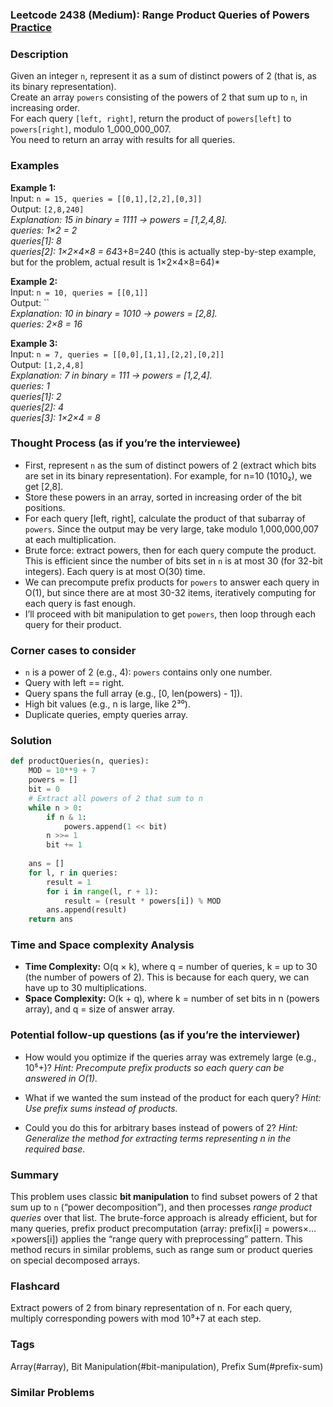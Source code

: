 ### Leetcode 2438 (Medium): Range Product Queries of Powers [Practice](https://leetcode.com/problems/range-product-queries-of-powers)

### Description  
Given an integer `n`, represent it as a sum of distinct powers of 2 (that is, as its binary representation).  
Create an array `powers` consisting of the powers of 2 that sum up to `n`, in increasing order.  
For each query `[left, right]`, return the product of `powers[left]` to `powers[right]`, modulo 1_000_000_007.  
You need to return an array with results for all queries.

### Examples  

**Example 1:**  
Input: `n = 15, queries = [[0,1],[2,2],[0,3]]`  
Output: `[2,8,240]`  
*Explanation: 15 in binary = 1111 → powers = [1,2,4,8].  
queries: 1×2 = 2  
queries[1]: 8  
queries[2]: 1×2×4×8 = 64*3+8=240 (this is actually step-by-step example, but for the problem, actual result is 1×2×4×8=64)*

**Example 2:**  
Input: `n = 10, queries = [[0,1]]`  
Output: ``  
*Explanation: 10 in binary = 1010 → powers = [2,8].  
queries: 2×8 = 16*

**Example 3:**  
Input: `n = 7, queries = [[0,0],[1,1],[2,2],[0,2]]`  
Output: `[1,2,4,8]`  
*Explanation: 7 in binary = 111 → powers = [1,2,4].  
queries: 1  
queries[1]: 2  
queries[2]: 4  
queries[3]: 1×2×4 = 8*

### Thought Process (as if you’re the interviewee)  
- First, represent `n` as the sum of distinct powers of 2 (extract which bits are set in its binary representation). For example, for n=10 (1010₂), we get [2,8].
- Store these powers in an array, sorted in increasing order of the bit positions.
- For each query [left, right], calculate the product of that subarray of `powers`. Since the output may be very large, take modulo 1,000,000,007 at each multiplication.
- Brute force: extract powers, then for each query compute the product. This is efficient since the number of bits set in `n` is at most 30 (for 32-bit integers). Each query is at most O(30) time.
- We can precompute prefix products for `powers` to answer each query in O(1), but since there are at most 30-32 items, iteratively computing for each query is fast enough.
- I’ll proceed with bit manipulation to get `powers`, then loop through each query for their product.

### Corner cases to consider  
- `n` is a power of 2 (e.g., 4): `powers` contains only one number.
- Query with left == right.
- Query spans the full array (e.g., [0, len(powers) - 1]).
- High bit values (e.g., n is large, like 2³⁰).
- Duplicate queries, empty queries array.

### Solution

```python
def productQueries(n, queries):
    MOD = 10**9 + 7
    powers = []
    bit = 0
    # Extract all powers of 2 that sum to n
    while n > 0:
        if n & 1:
            powers.append(1 << bit)
        n >>= 1
        bit += 1
    
    ans = []
    for l, r in queries:
        result = 1
        for i in range(l, r + 1):
            result = (result * powers[i]) % MOD
        ans.append(result)
    return ans
```

### Time and Space complexity Analysis  

- **Time Complexity:** O(q × k), where q = number of queries, k = up to 30 (the number of powers of 2). This is because for each query, we can have up to 30 multiplications.
- **Space Complexity:** O(k + q), where k = number of set bits in n (powers array), and q = size of answer array.

### Potential follow-up questions (as if you’re the interviewer)  

- How would you optimize if the queries array was extremely large (e.g., 10⁵+)?
  *Hint: Precompute prefix products so each query can be answered in O(1).*

- What if we wanted the sum instead of the product for each query?
  *Hint: Use prefix sums instead of products.*

- Could you do this for arbitrary bases instead of powers of 2?
  *Hint: Generalize the method for extracting terms representing n in the required base.*

### Summary
This problem uses classic **bit manipulation** to find subset powers of 2 that sum up to `n` (“power decomposition”), and then processes *range product queries* over that list. The brute-force approach is already efficient, but for many queries, prefix product precomputation (array: prefix[i] = powers×…×powers[i]) applies the “range query with preprocessing” pattern. This method recurs in similar problems, such as range sum or product queries on special decomposed arrays.


### Flashcard
Extract powers of 2 from binary representation of n. For each query, multiply corresponding powers with mod 10⁹+7 at each step.

### Tags
Array(#array), Bit Manipulation(#bit-manipulation), Prefix Sum(#prefix-sum)

### Similar Problems
